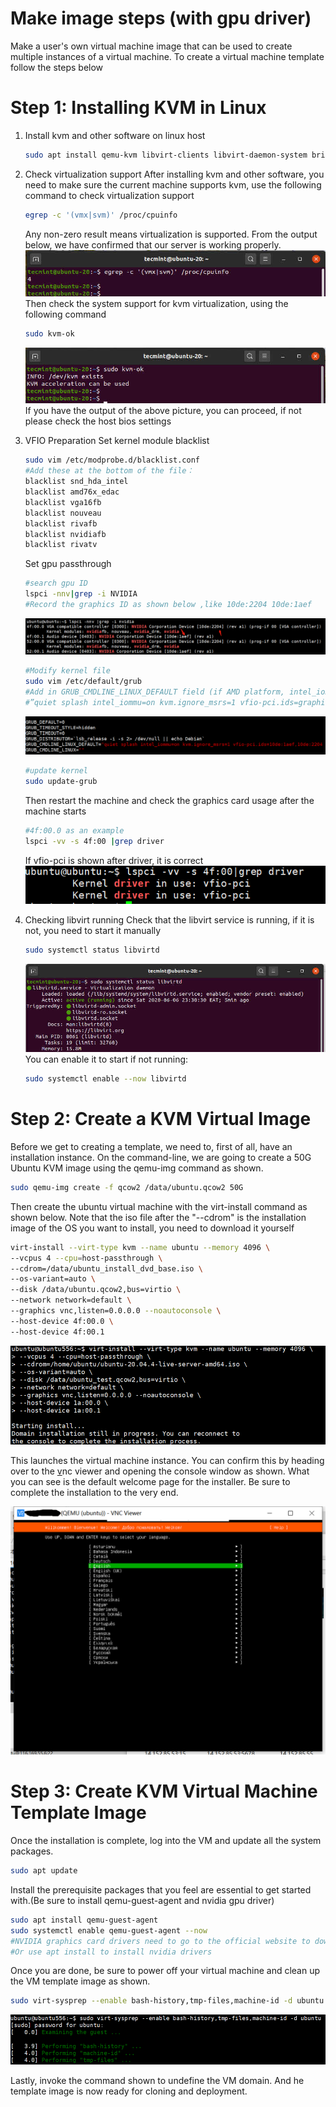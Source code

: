 # Make image steps (with gpu driver)

Make a user's own virtual machine image that can be used to create multiple instances of a virtual machine. To create a virtual machine template follow the steps below

# Step 1: Installing KVM in Linux

1. Install kvm and other software on linux host
	```Bash
	sudo apt install qemu-kvm libvirt-clients libvirt-daemon-system bridge-utils virt-manager ovmf cpu-checker vim expect -y
	```
	
2. Check virtualization support
	After installing kvm and other software, you need to make sure the current machine supports kvm, use the following command to check virtualization support
	```Bash
	egrep -c '(vmx|svm)' /proc/cpuinfo
	
	```
	
	Any non-zero result means virtualization is supported. From the output below, we have confirmed that our server is working properly.
	![](image/image.png "")
	Then check the system support for kvm virtualization, using the following command
	```Bash
	sudo kvm-ok
	```
	
	![image_1](image/image_1.png "                                     Check kvm support")
	If you have the output of the above picture, you can proceed, if not please check the host bios settings
3. VFIO Preparation
	Set kernel module blacklist
	```Bash
	sudo vim /etc/modprobe.d/blacklist.conf
	#Add these at the bottom of the file：
	blacklist snd_hda_intel
	blacklist amd76x_edac
	blacklist vga16fb
	blacklist nouveau
	blacklist rivafb
	blacklist nvidiafb
	blacklist rivatv
	```
	
	Set gpu passthrough
	```Bash
	#search gpu ID
	lspci -nnv|grep -i NVIDIA
	#Record the graphics ID as shown below ,like 10de:2204 10de:1aef
	```
	
	![image_2](image/image_2.png "")
	```Bash
	#Modify kernel file
	sudo vim /etc/default/grub
	#Add in GRUB_CMDLINE_LINUX_DEFAULT field (if AMD platform, intel_iommu=on to amd_iommu=on)
	#”quiet splash intel_iommu=on kvm.ignore_msrs=1 vfio-pci.ids=graphics ID <--Separated by commas“
	
	```
	
	![image_3](image/image_3.png "                                           /etc/default/grub contents")
	```Bash
	#update kernel
	sudo update-grub
	```
	
	Then restart the machine and check the graphics card usage after the machine starts
	```Bash
	#4f:00.0 as an example
	lspci -vv -s 4f:00 |grep driver
	```
	
	If vfio-pci is shown after driver, it is correct
	![image_4](image/image_4.png "")
4. Checking libvirt running
	Check that the libvirt service is running, if it is not, you need to start it manually
	```Bash
	sudo systemctl status libvirtd
	```
	
	![image_5](image/image_5.png "")
	You can enable it to start if not running:
	```Bash
	sudo systemctl enable --now libvirtd
	```
	

# Step 2: Create a KVM Virtual Image

Before we get to creating a template, we need to, first of all, have an installation instance. On the command-line, we are going to create a 50G Ubuntu KVM image using the qemu-img command as shown.

```Bash
sudo qemu-img create -f qcow2 /data/ubuntu.qcow2 50G
```


Then create the ubuntu virtual machine with the virt-install command as shown below. Note that  the iso file after the "--cdrom" is the installation image of the OS you want to install, you need to download it yourself

```Bash
virt-install --virt-type kvm --name ubuntu --memory 4096 \
--vcpus 4 --cpu=host-passthrough \
--cdrom=/data/ubuntu_install_dvd_base.iso \
--os-variant=auto \
--disk /data/ubuntu.qcow2,bus=virtio \
--network network=default \
--graphics vnc,listen=0.0.0.0 --noautoconsole \
--host-device 4f:00.0 \
--host-device 4f:00.1
```


![image_6](image/image_6.png "")

This launches the virtual machine instance. You can confirm this by heading over to the [v](https://www.tecmint.com/create-virtual-machines-in-kvm-using-virt-manager/)nc viewer and opening the console window as shown. What you can see is the default welcome page for the installer. Be sure to complete the installation to the very end.

![image_7](image/image_7.png "")

# Step 3: Create KVM Virtual Machine Template Image

Once the installation is complete, log into the VM and update all the system packages.

```Bash
sudo apt update

```


Install the prerequisite packages that you feel are essential to get started with.(Be sure to install qemu-guest-agent and nvidia gpu driver)

```Bash
sudo apt install qemu-guest-agent
sudo systemctl enable qemu-guest-agent --now
#NVIDIA graphics card drivers need to go to the official website to download the corresponding version
#Or use apt install to install nvidia drivers
```


Once you are done, be sure to power off your virtual machine and clean up the VM template image as shown.

```Bash
sudo virt-sysprep --enable bash-history,tmp-files,machine-id -d ubuntu
```


![image_8](image/image_8.png "")

Lastly, invoke the command shown to undefine the VM domain. And he template image is now ready for cloning and deployment.



